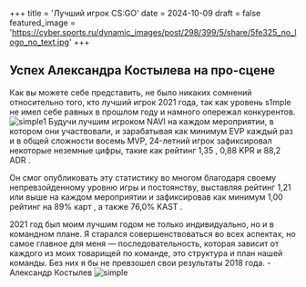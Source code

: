 +++
title = 'Лучший игрок CS:GO'
date = 2024-10-09
draft = false
featured_image = 'https://cyber.sports.ru/dynamic_images/post/298/399/5/share/5fe325_no_logo_no_text.jpg'
+++

## Успех Александра Костылева на про-сцене

Как вы можете себе представить, не было никаких сомнений относительно того, кто лучший игрок 2021 года, так как уровень s1mple не имел себе равных в прошлом году и намного опережал конкурентов.
![simple1](https://avatars.dzeninfra.ru/get-zen_doc/3467499/pub_63c3180fee4fdd55d324984e_63c31837ee4fdd55d324a0f2/scale_1200)
Будучи лучшим игроком NAVI на каждом мероприятии, в котором они участвовали, и зарабатывая как минимум EVP каждый раз и в общей сложности восемь MVP, 24-летний игрок зафиксировал некоторые неземные цифры, такие как рейтинг 1,35 , 0,88 KPR и 88,2 ADR .

 Он смог опубликовать эту статистику во многом благодаря своему непревзойденному уровню игры и постоянству, выставляя рейтинг 1,21 или выше на каждом мероприятии и зафиксировав как минимум 1,00 рейтинг на 89% карт , а также 76,0% KAST .

 2021 год был моим лучшим годом не только индивидуально, но и в командном плане. Я старался совершенствоваться во всех аспектах, но самое главное для меня — последовательность, которая зависит от каждого из моих товарищей по команде, это структура и план нашей команды. Без них я бы не превзошел свои результаты 2018 года. - Александр Костылев
![simple](https://img.championat.com/i/j/i/16737816451088457681.png)
